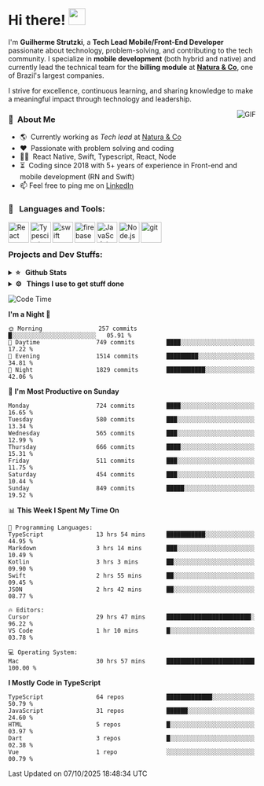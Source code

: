 # Hi there! <img src="https://github.com/TheDudeThatCode/TheDudeThatCode/blob/master/Assets/Hi.gif" width="34px" height="34px">

I'm **Guilherme Strutzki**, a **Tech Lead Mobile/Front-End Developer** passionate about technology, problem-solving, and contributing to the tech community. I specialize in **mobile development** (both hybrid and native) and currently lead the technical team for the **billing module** at **[Natura & Co](https://www.naturaeco.com/pt-br/)**, one of Brazil's largest companies. 

I strive for excellence, continuous learning, and sharing knowledge to make a meaningful impact through technology and leadership.

<img align="right" alt="GIF" src="https://spotify-github-profile.vercel.app/api/view?uid=22gkdonhf4okms5x5dsdjx7sy&cover_image=true&theme=default&bar_color=09ff00&bar_color_cover=false"/>

### :space_invader: &nbsp;About Me
- :earth_americas:&nbsp; Currently working as _Tech lead_ at [Natura & Co](https://www.naturaeco.com/pt-br/)
- :heart: &nbsp;Passionate with problem solving and coding
- :technologist: &nbsp;React Native, Swift, Typescript, React, Node
- :hourglass_flowing_sand: &nbsp;Coding since 2018 with 5+ years of experience in Front-end and mobile development (RN and Swift)
- 📫  Feel free to ping me on [LinkedIn](https://www.linkedin.com/in/guilherme-strutzki/?locale=en_US)

### 🔨 &nbsp; Languages and Tools:
<a href="https://reactjs.org/" target="_blank"> <img align="left" alt="React" height ="42px" src="https://raw.githubusercontent.com/rahul-jha98/github_readme_icons/main/language_and_tools/square/react/react.svg"></a>
<a href="https://www.typescriptlang.org/" target="_blank"><img align="left" alt="Typescirpt" height ="42px" src="https://raw.githubusercontent.com/rahul-jha98/github_readme_icons/main/language_and_tools/square/typescript/typescript.svg"></a>
<a href="https://developer.apple.com/swift/" target="_blank"> <img align="left" src="https://raw.githubusercontent.com/rahul-jha98/github_readme_icons/main/language_and_tools/square/swift/swift.svg" alt="swift" height="42px"/> </a> 
<a href="https://firebase.google.com/" target="_blank"> <img align="left" src="https://raw.githubusercontent.com/rahul-jha98/github_readme_icons/main/language_and_tools/square/firebase/firebase.svg" alt="firebase" height ="42px"/> </a>
<a href="https://developer.mozilla.org/en-US/docs/Web/JavaScript" target="_blank"> <img align="left" alt="JavaScript" height ="42px"  src="https://raw.githubusercontent.com/rahul-jha98/github_readme_icons/main/language_and_tools/square/javascript/javascript.svg"> </a>
<a href="https://nodejs.org" target="_blank"><img align="left" alt="Node.js" height ="42px" src="https://raw.githubusercontent.com/rahul-jha98/github_readme_icons/main/language_and_tools/square/node/node.svg"></a>
<a href="https://git-scm.com/" target="_blank"> <img src="https://raw.githubusercontent.com/rahul-jha98/github_readme_icons/main/language_and_tools/square/git-scm/git-scm.svg" align="left" alt="git" height='42px'/> </a> </br></br>


### Projects and Dev Stuffs:

<details>	
  <summary><b>⭐ &nbsp; Github Stats</b></summary>
  <br />
  <img src="https://github-readme-stats.vercel.app/api?username=guistrutzki&show_icons=true&theme=tokyonight"/>
</details>
 
<details>	
  <br />
  <summary><b>⚙️ &nbsp; Things I use to get stuff done</b></summary>
  	<ul>
  	    <li><b>OS:</b> macOS Big Sur 11.2</li>
	    <li><b>Laptop: </b> MacBook Pro (i7, Mid 2014)</li>
  	    <li><b>Browser: </b> Chrome</li>
	    <li><b>Terminal: </b> ZSH: Oh My Zsh</li>
	    <li><b>Code Editor:</b> VScode, XCode and Android Studio</li>
	    <li><b>To Stay Updated:</b> Twitter, Youtube and Instagram.</li>
	</ul>	
</details>

<!--START_SECTION:waka-->
![Code Time](http://img.shields.io/badge/Code%20Time-2%2C298%20hrs%2042%20mins-blue)

**I'm a Night 🦉** 

```text
🌞 Morning                257 commits         █░░░░░░░░░░░░░░░░░░░░░░░░   05.91 % 
🌆 Daytime                749 commits         ████░░░░░░░░░░░░░░░░░░░░░   17.22 % 
🌃 Evening                1514 commits        █████████░░░░░░░░░░░░░░░░   34.81 % 
🌙 Night                  1829 commits        ███████████░░░░░░░░░░░░░░   42.06 % 
```
📅 **I'm Most Productive on Sunday** 

```text
Monday                   724 commits         ████░░░░░░░░░░░░░░░░░░░░░   16.65 % 
Tuesday                  580 commits         ███░░░░░░░░░░░░░░░░░░░░░░   13.34 % 
Wednesday                565 commits         ███░░░░░░░░░░░░░░░░░░░░░░   12.99 % 
Thursday                 666 commits         ████░░░░░░░░░░░░░░░░░░░░░   15.31 % 
Friday                   511 commits         ███░░░░░░░░░░░░░░░░░░░░░░   11.75 % 
Saturday                 454 commits         ███░░░░░░░░░░░░░░░░░░░░░░   10.44 % 
Sunday                   849 commits         █████░░░░░░░░░░░░░░░░░░░░   19.52 % 
```


📊 **This Week I Spent My Time On** 

```text
💬 Programming Languages: 
TypeScript               13 hrs 54 mins      ███████████░░░░░░░░░░░░░░   44.95 % 
Markdown                 3 hrs 14 mins       ███░░░░░░░░░░░░░░░░░░░░░░   10.49 % 
Kotlin                   3 hrs 3 mins        ██░░░░░░░░░░░░░░░░░░░░░░░   09.90 % 
Swift                    2 hrs 55 mins       ██░░░░░░░░░░░░░░░░░░░░░░░   09.45 % 
JSON                     2 hrs 42 mins       ██░░░░░░░░░░░░░░░░░░░░░░░   08.77 % 

🔥 Editors: 
Cursor                   29 hrs 47 mins      ████████████████████████░   96.22 % 
VS Code                  1 hr 10 mins        █░░░░░░░░░░░░░░░░░░░░░░░░   03.78 % 

💻 Operating System: 
Mac                      30 hrs 57 mins      █████████████████████████   100.00 % 
```

**I Mostly Code in TypeScript** 

```text
TypeScript               64 repos            █████████████░░░░░░░░░░░░   50.79 % 
JavaScript               31 repos            ██████░░░░░░░░░░░░░░░░░░░   24.60 % 
HTML                     5 repos             █░░░░░░░░░░░░░░░░░░░░░░░░   03.97 % 
Dart                     3 repos             █░░░░░░░░░░░░░░░░░░░░░░░░   02.38 % 
Vue                      1 repo              ░░░░░░░░░░░░░░░░░░░░░░░░░   00.79 % 
```




 Last Updated on 07/10/2025 18:48:34 UTC
<!--END_SECTION:waka-->
